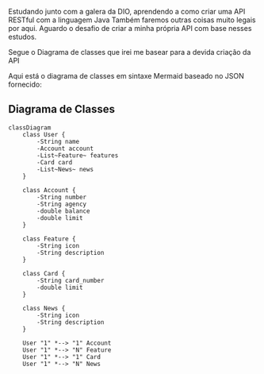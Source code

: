 Estudando junto com a galera da DIO, aprendendo a como criar uma API RESTful com a linguagem Java
Também faremos outras coisas muito legais por aqui. Aguardo o desafio de criar a minha própria API
com base nesses estudos.

Segue o Diagrama de classes que irei me basear para a devida criação da API

Aqui está o diagrama de classes em sintaxe Mermaid baseado no JSON fornecido:

## Diagrama de Classes

```mermaid
classDiagram
    class User {
        -String name
        -Account account
        -List~Feature~ features
        -Card card
        -List~News~ news
    }

    class Account {
        -String number
        -String agency
        -double balance
        -double limit
    }

    class Feature {
        -String icon
        -String description
    }

    class Card {
        -String card_number
        -double limit
    }

    class News {
        -String icon
        -String description
    }

    User "1" *--> "1" Account
    User "1" *--> "N" Feature
    User "1" *--> "1" Card
    User "1" *--> "N" News
```


